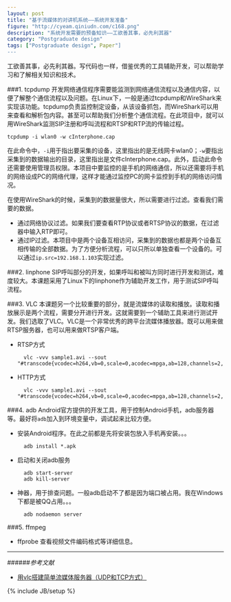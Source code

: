 ```yaml
---
layout: post
title: "基于流媒体的对讲机系统——系统开发准备"
figure: "http://cyeam.qiniudn.com/c168.png"
description: "系统开发需要的预备知识——工欲善其事，必先利其器"
category: "Postgraduate design"
tags: ["Postgraduate design", Paper"]
---
```


工欲善其事，必先利其器。写代码也一样，借鉴优秀的工具辅助开发，可以帮助学习和了解相关知识和技术。

###1. tcpdump
开发网络通信程序需要能监测到网络通信流程以及通信内容，以便了解整个通信流程以及问题。在Linux下，一般是通过tcpdump和WireShark来实现该功能。tcpdump负责监控制定设备，从该设备抓包，而WireShark可以用来查看和解析包内容。甚至可以帮助我们分析整个通信流程。在此项目中，就可以用WireShark监测SIP注册和呼叫流程和RTSP和RTP流的传输过程。

	tcpdump -i wlan0 -w cInterphone.cap

在此命令中，`-i`用于指出要采集的设备，这里指出的是无线网卡wlan0；`-w`要指出采集到的数据输出的目录，这里指出是文件cInterphone.cap。此外，启动此命令还需要使用管理员权限。本项目中要监控的是手机的网络通信，所以还需要将手机的网络设成PC的网络代理，这样才能通过监控PC的网卡监控到手机的网络访问情况。

在使用WireShark的时候，采集到的数据量很大，所以需要进行过滤。查看我们需要的数据。

+ 通过网络协议过滤。如果我们要查看RTP协议或者RTSP协议的数据，在过滤器中输入RTP即可。
+ 通过IP过滤。本项目中是两个设备互相访问，采集到的数据也都是两个设备互相传输的全部数据。为了方便分析流程，可以只所以单独查看一个设备的。可以通过`ip.src=192.168.1.103`实现过滤。

###2. linphone
SIP呼叫部分的开发，如果呼叫和被叫方同时进行开发和测试，难度较大。本课题采用了Linux下的linphone作为辅助开发工作，用于测试SIP呼叫流程。

###3. VLC
本课题另一个比较重要的部分，就是流媒体的读取和播放。读取和播放展示是两个流程，需要分开进行开发。这就需要到一个辅助工具来进行测试开发。我们选取了VLC。VLC是一个非常优秀的跨平台流媒体播放器。既可以用来做RTSP服务器，也可以用来做RTSP客户端。

+ RTSP方式

        vlc -vvv sample1.avi --sout "#transcode{vcodec=h264,vb=0,scale=0,acodec=mpga,ab=128,channels=2,samplerate=44100}:rtp{sdp=rtsp://:8554/test}" 

+ HTTP方式

        vlc -vvv sample1.avi --sout "#transcode{vcodec=h264,vb=0,scale=0,acodec=mpga,ab=128,channels=2,samplerate=44100}:http{mux=ffmpeg{mux=flv},dst=:8080/test}" 

###4. adb
Android官方提供的开发工具，用于控制Android手机，adb服务器等。最好将`adb`加入到环境变量中，调试起来比较方便。

+ 安装Android程序。在此之前都是先将安装包放入手机再安装。。。

		adb install *.apk

+ 启动和关闭adb服务

		adb start-server
		adb kill-server

+ 神器，用于排查问题。一般adb启动不了都是因为端口被占用。我在Windows下都是被QQ占用。。。

		adb nodaemon server

###5. ffmpeg
+ ffprobe 查看视频文件编码格式等详细信息。

---

######*参考文献*
+ [用vlc搭建简单流媒体服务器（UDP和TCP方式）](http://www.cnblogs.com/MikeZhang/archive/2012/09/09/vlcStreamingServer20120909.html)

{% include JB/setup %}